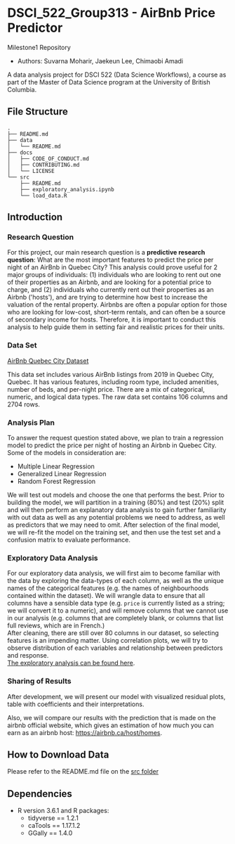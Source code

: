 # DSCI_522_Group313 - AirBnb Price Predictor
Milestone1 Repository
- Authors: Suvarna Moharir, Jaekeun Lee, Chimaobi Amadi

A data analysis project for DSCI 522 (Data Science Workflows), a course as part of the Master of Data Science program at the University of British Columbia.

## File Structure

```
.
├── README.md
├── data
│   └── README.md
├── docs
│   ├── CODE_OF_CONDUCT.md
│   ├── CONTRIBUTING.md
│   └── LICENSE
└── src
    ├── README.md
    ├── exploratory_analysis.ipynb
    └── load_data.R
```

## Introduction

### Research Question

For this project, our main research question is a **predictive research question**: What are the most important features to predict the price per night of an AirBnb in Quebec City? This analysis could prove useful for 2 major groups of individuals: (1) individuals who are looking to rent out one of their properties as an Airbnb, and are looking for a potential price to charge, and (2) individuals who currently rent out their properties as an Airbnb ('hosts'), and are trying to determine how best to increase the valuation of the rental property. Airbnbs are often a popular option for those who are looking for low-cost, short-term rentals, and can often be a source of secondary income for hosts. Therefore, it is important to conduct this analysis to help guide them in setting fair and realistic prices for their units.  

### Data Set
[AirBnb Quebec City Dataset](http://data.insideairbnb.com/canada/qc/quebec-city/2019-11-07/data/listings.csv.gz)

This data set includes various AirBnb listings from 2019 in Quebec City, Quebec. It has various features, including room type, included amenities, number of beds, and per-night price. There are a mix of categorical, numeric, and logical data types. The raw data set contains 106 columns and 2704 rows. 

### Analysis Plan

To answer the request question stated above, we plan to train a regression model to predict the price per night of hosting an Airbnb in Quebec City.
Some of the models in consideration are:
- Multiple Linear Regression
- Generalized Linear Regression
- Random Forest Regression

We will test out models and choose the one that performs the best. Prior to building the model, we will partition in a training (80%) and test (20%) split and will then perform an explanatory data analysis to gain further familiarity with out data as well as any potential problems we need to address, as well as predictors that we may need to omit. After selection of the final model, we will re-fit the model on the training set, and then use the test set and a confusion matrix to evaluate performance.

### Exploratory Data Analysis 
For our exploratory data analysis, we will first aim to become familiar with the data by exploring the data-types of each column, as well as the unique names of the categorical features (e.g. the names of neighbourhoods contained within the dataset). We will wrangle data to ensure that all columns have a sensible data type (e.g. `price` is currently listed as a string; we will convert it to a numeric), and will remove columns that we cannot use in our analysis (e.g. columns that are completely blank, or columns that list full reviews, which are in French.) <br/>
After cleaning, there are still over 80 columns in our dataset, so selecting features is an impending matter. Using correlation plots, we will try to observe distribution of each variables and relationship between predictors and response.  <br/>
[The exploratory analysis can be found here](https://github.com/UBC-MDS/DSCI_522_Group313/blob/master/src/exploratory_analysis.ipynb).

### Sharing of Results
After development, we will present our model with visualized residual plots, table with coefficients and their interpretations.

Also, we will compare our results with the prediction that is made on the airbnb official website, which gives an estimation of how much you can earn as an airbnb host: https://airbnb.ca/host/homes.

## How to Download Data

Please refer to the README.md file on the [src folder](https://github.com/UBC-MDS/DSCI_522_Group313/tree/master/src)

## Dependencies
- R version 3.6.1 and R packages:
    - tidyverse == 1.2.1
    - caTools == 1.17.1.2
    - GGally == 1.4.0
 
    


